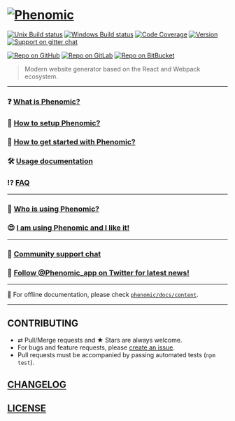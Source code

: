 # [![Phenomic](https://rawgit.com/MoOx/phenomic/master/logo/phenomic.svg)](https://phenomic.io)

[![Unix Build status](https://img.shields.io/travis/MoOx/phenomic/master.svg?branch=master&label=unix%20build)](https://travis-ci.org/MoOx/phenomic)
[![Windows Build status](https://img.shields.io/appveyor/ci/MoOx/phenomic/master.svg?label=window%20build)](https://ci.appveyor.com/project/MoOx/phenomic/branch/master)
[![Code Coverage](https://img.shields.io/coveralls/MoOx/phenomic/master.svg)](https://coveralls.io/github/MoOx/phenomic)
[![Version](https://img.shields.io/npm/v/phenomic.svg)](https://github.com/MoOx/phenomic/blob/master/CHANGELOG.md)
[![Support on gitter chat](https://img.shields.io/badge/support-gitter%20chat-E40255.svg)](https://gitter.im/MoOx/phenomic)

[![Repo on GitHub](https://img.shields.io/badge/repo-GitHub-3D76C2.svg)](https://github.com/MoOx/phenomic)
[![Repo on GitLab](https://img.shields.io/badge/repo-GitLab-6C488A.svg)](https://gitlab.com/MoOx/phenomic)
[![Repo on BitBucket](https://img.shields.io/badge/repo-BitBucket-1F5081.svg)](https://bitbucket.org/MoOx/phenomic)


> Modern website generator based on the React and Webpack ecosystem.

---

### ❓ [What is Phenomic?](https://phenomic.io/)

### 🚀 [How to setup Phenomic?](https://phenomic.io/docs/setup/)

### 🤔 [How to get started with Phenomic?](https://phenomic.io/docs/getting-started/)

### 🛠 [Usage documentation](https://phenomic.io/docs/usage/)

### ⁉️ [FAQ](https://phenomic.io/docs/faq/)

---

### 👀 [Who is using Phenomic?](https://phenomic.io/showcase/)

### 😍 [I am using Phenomic and I like it!](https://phenomic.io/showcase/submit/)

---

### 💬 [Community support chat](https://gitter.im/MoOx/phenomic)

### 🚨 [Follow @Phenomic_app on Twitter for latest news!](https://twitter.com/Phenomic_app)

---

🍭 For offline documentation, please check [`phenomic/docs/content`](docs/content).

---

## CONTRIBUTING

* ⇄ Pull/Merge requests and ★ Stars are always welcome.
* For bugs and feature requests, please [create an issue](https://github.com/MoOx/phenomic/issues/new).
* Pull requests must be accompanied by passing automated tests (`npm test`).

## [CHANGELOG](CHANGELOG.md)

## [LICENSE](LICENSE)
